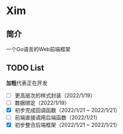 # Xim
## 简介
一个Go语言的Web前端框架

## TODO List
**加粗**代表正在开发
- [ ] 更高层次的样式封装（2022/1/19） 
- [ ] 数据绑定（2022/1/19）
- [x] 初步完成回调函数（2022/1/21 ~ 2022/1/21）
- [ ] 前端直接调用后端函数（2022/1/21）
- [x] 初步整合后端框架（2022/1/21 ~ 2022/1/21）